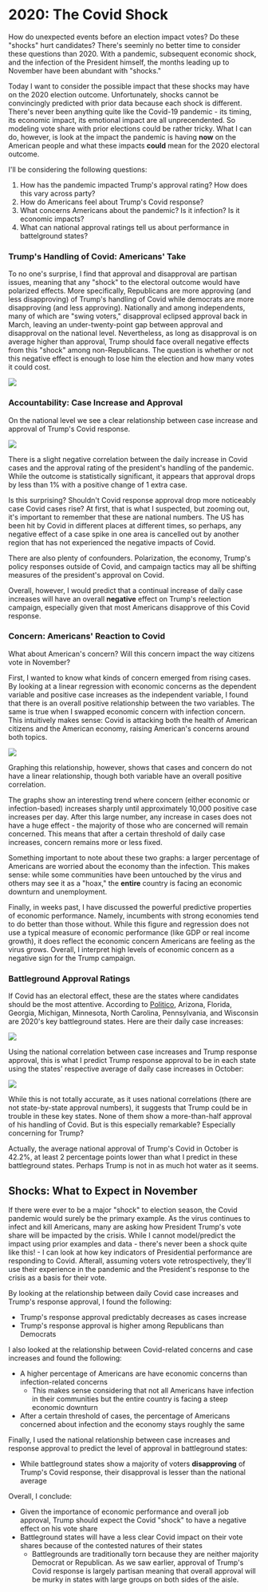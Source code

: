 # 2020: The Covid Shock
How do unexpected events before an election impact votes? Do these "shocks" hurt candidates? There's seeminly no better time to consider these questions than 2020. With a pandemic, subsequent economic shock, and the infection of the President himself, the months leading up to November have been abundant with "shocks." 

Today I want to consider the possible impact that these shocks may have on the 2020 election outcome. Unfortunately, shocks cannot be convincingly predicted with prior data because each shock is different. There's never been anything quite like the Covid-19 pandemic - its timing, its economic impact, its emotional impact are all unprecendented. So modeling vote share with prior elections could be rather tricky. What I can do, however, is look at the impact the pandemic is having **now** on the American people and what these impacts **could** mean for the 2020 electoral outcome. 

I'll be considering the following questions: 
1. How has the pandemic impacted Trump's approval rating? How does this vary across party?
2. How do Americans feel about Trump's Covid response? 
3. What concerns Americans about the pandemic? Is it infection? Is it economic impacts?
4. What can national approval ratings tell us about performance in battelground states? 

### Trump's Handling of Covid: Americans' Take 
To no one's surprise, I find that approval and disapproval are partisan issues, meaning that any "shock" to the electoral outcome would have polarized effects. More specifically, Republicans are more approving (and less disapproving) of Trump's handling of Covid while democrats are more disapproving (and less approving). Nationally and among independents, many of which are "swing voters," disapproval eclipsed approval back in March, leaving an under-twenty-point gap between approval and disapproval on the national level. Nevertheless, as long as disapproval is on average higher than approval, Trump should face overall negative effects from this "shock" among non-Republicans. The question is whether or not this negative effect is enough to lose him the election and how many votes it could cost. 

![](../images/case__app_plot.png)

### Accountability: Case Increase and Approval
On the national level we see a clear relationship between case increase and approval of Trump's Covid response. 

![](../images/plot_approval.png)

There is a slight negative correlation between the daily increase in Covid cases and the approval rating of the president's handling of the pandemic. While the outcome is statistically significant, it appears that approval drops by less than 1% with a positive change of 1 extra case. 

Is this surprising? Shouldn't Covid response approval drop more noticeably case Covid cases rise? At first, that is what I suspected, but zooming out, it's important to remember that these are national numbers. The US has been hit by Covid in different places at different times, so perhaps, any negative effect of a case spike in one area is cancelled out by another region that has not experienced the negative impacts of Covid. 

There are also plenty of confounders. Polarization, the economy, Trump's policy responses outside of Covid, and campaign tactics may all be shifting measures of the president's approval on Covid.

Overall, however, I would predict that a continual increase of daily case increases will have an overall **negative** effect on Trump's reelection campaign, especially given that most Americans disapprove of this Covid response. 

### Concern: Americans' Reaction to Covid 
What about American's concern? Will this concern impact the way citizens vote in November?

First, I wanted to know what kinds of concern emerged from rising cases. By looking at a linear regression with economic concerns as the dependent variable and positive case increases as the independent variable, I found that there is an overall positive relationship between the two variables. The same is true when I swapped economic concern with infection concern. This intuitively makes sense: Covid is attacking both the health of American citizens and the American economy, raising American's concerns around both topics. 

![](../images/plot_concern.png)

Graphing this relationship, however, shows that cases and concern do not have a linear relationship, though both variable have an overall positive correlation.

The graphs show an interesting trend where concern (either economic or infection-based) increases sharply until approximately 10,000 positive case increases per day. After this large number, any increase in cases does not have a huge effect - the majority of those who are concerned will remain concerned. This means that after a certain threshold of daily case increases, concern remains more or less fixed.

Something important to note about these two graphs: a larger percentage of Americans are worried about the economy than the infection. This makes sense: while some communities have been untouched by the virus and others may see it as a "hoax," the **entire** country is facing an economic downturn and unemployment. 

Finally, in weeks past, I have discussed the powerful predictive properties of economic performance. Namely, incumbents with strong economies tend to do better than those without. While this figure and regression does not use a typical measure of economic performance (like GDP or real income growth), it does reflect the economic concern Americans are feeling as the virus grows. Overall, I interpret high levels of economic concern as a negative sign for the Trump campaign. 

### Battleground Approval Ratings 

If Covid has an electoral effect, these are the states where candidates should be the most attentive. According to [Politico](https://www.politico.com/news/2020/10/14/swing-states-2020-presidential-election-429160), Arizona, Florida, Georgia, Michigan, Minnesota, North Carolina, Pennsylvania, and Wisconsin are 2020's key battleground states. Here are their daily case increases: 

![](../images/case_plot.png)

Using the national correlation between case increases and Trump response approval, this is what I predict Trump response approval to be in each state using the states' respective average of daily case increases in October:

![](../images/gt_blog7.png)

While this is not totally accurate, as it uses national correlations (there are not state-by-state approval numbers), it suggests that Trump could be in trouble in these key states. None of them show a more-than-half approval of his handling of Covid. But is this especially remarkable? Especially concerning for Trump?

Actually, the average national approval of Trump's Covid in October is 42.2%, at least 2 percentage points lower than what I predict in these battleground states. Perhaps Trump is not in as much hot water as it seems. 

## Shocks: What to Expect in November 
If there were ever to be a major "shock" to election season, the Covid pandemic would surely be the primary example. As the virus continues to infect and kill Americans, many are asking how President Trump's vote share will be impacted by the crisis. While I cannot model/predict the impact using prior examples and data - there's never been a shock quite like this! - I can look at how key indicators of Presidential performance are responding to Covid. Afterall, assuming voters vote retrospectively, they'll use their experience in the pandemic and the President's response to the crisis as a basis for their vote. 

By looking at the relationship between daily Covid case increases and Trump's response approval, I found the following:
- Trump's response approval predictably decreases as cases increase 
- Trump's response approval is higher among Republicans than Democrats

I also looked at the relationship between Covid-related concerns and case increases and found the following:
- A higher percentage of Americans are have economic concerns than infection-related concerns 
  - This makes sense considering that not all Americans have infection in their communities but the entire country is facing a steep economic downturn
- After a certain threshold of cases, the percentage of Americans concerned about infection and the economy stays roughly the same

Finally, I used the national relationship between case increases and response approval to predict the level of approval in battleground states:
- While battleground states show a majority of voters **disapproving** of Trump's Covid response, their disapproval is lesser than the national average 

Overall, I conclude:
- Given the importance of economic performance and overall job approval, Trump should expect the Covid "shock" to have a negative effect on his vote share
- Battleground states will have a less clear Covid impact on their vote shares because of the contested natures of their states 
  - Battlegrounds are traditionally torn because they are neither majority Democrat or Republican. As we saw earlier, approval of Trump's Covid response is largely partisan meaning that overall approval will be murky in states with large groups on both sides of the aisle. 
  



